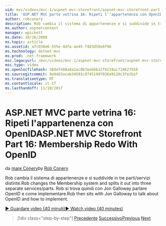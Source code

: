 ```yaml
---
uid: mvc/videos/mvc-1/aspnet-mvc-storefront/aspnet-mvc-storefront-part-16-membership-redo-with-openid
title: 'ASP.NET MVC parte vetrina 16: Ripeti l''appartenenza con OpenID | Documenti Microsoft'
author: robconery
description: Rob cambia il sistema di appartenenze e si suddivide in tre parti/servizi distinte. Rob si trova quindi con Jon Galloway parlare di OpenID e come imple...
ms.author: aspnetcontent
manager: wpickett
ms.date: 10/16/2008
ms.topic: article
ms.assetid: afc038e6-555e-4dfa-ae45-f4d3d50e8f96
ms.technology: dotnet-mvc
ms.prod: .net-framework
msc.legacyurl: /mvc/videos/mvc-1/aspnet-mvc-storefront/aspnet-mvc-storefront-part-16-membership-redo-with-openid
msc.type: video
ms.openlocfilehash: 384ef488a4a2ac0b3eeb6b12f6219ac718627558
ms.sourcegitcommit: 9a9483aceb34591c97451997036a9120c3fe2baf
ms.translationtype: MT
ms.contentlocale: it-IT
ms.lasthandoff: 11/10/2017
---
```

<a name="aspnet-mvc-storefront-part-16-membership-redo-with-openid"></a><span data-ttu-id="e1217-104">ASP.NET MVC parte vetrina 16: Ripeti l'appartenenza con OpenID</span><span class="sxs-lookup"><span data-stu-id="e1217-104">ASP.NET MVC Storefront Part 16: Membership Redo With OpenID</span></span>
====================
<span data-ttu-id="e1217-105">da [mare Conery](https://github.com/robconery)</span><span class="sxs-lookup"><span data-stu-id="e1217-105">by [Rob Conery](https://github.com/robconery)</span></span>

<span data-ttu-id="e1217-106">Rob cambia il sistema di appartenenze e si suddivide in tre parti/servizi distinte.</span><span class="sxs-lookup"><span data-stu-id="e1217-106">Rob changes the Membership system and splits it out into three separate services/parts.</span></span> <span data-ttu-id="e1217-107">Rob si trova quindi con Jon Galloway parlare OpenID e come implementare.</span><span class="sxs-lookup"><span data-stu-id="e1217-107">Rob then sits with Jon Galloway to talk about OpenID and how to implement.</span></span>

[<span data-ttu-id="e1217-108">&#9654; Guardare video (40 minuti)</span><span class="sxs-lookup"><span data-stu-id="e1217-108">&#9654; Watch video (40 minutes)</span></span>](https://channel9.msdn.com/Blogs/ASP-NET-Site-Videos/aspnet-mvc-storefront-part-16-membership-redo-with-openid)

>[!div class="step-by-step"]
<span data-ttu-id="e1217-109">[Precedente](aspnet-mvc-storefront-part-15-public-code-review.md)
[Successivo](aspnet-mvc-storefront-part-17-checkout-with-jeff-atwood.md)</span><span class="sxs-lookup"><span data-stu-id="e1217-109">[Previous](aspnet-mvc-storefront-part-15-public-code-review.md)
[Next](aspnet-mvc-storefront-part-17-checkout-with-jeff-atwood.md)</span></span>
